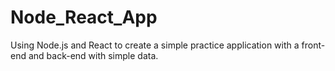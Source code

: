 # Node_React_App

Using Node.js and React to create a simple practice application with a front-end and back-end with simple data.

